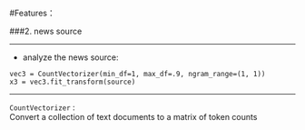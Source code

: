 <br>

#Features：  

###2. news source  

----

* analyze the news source:  

`vec3 = CountVectorizer(min_df=1, max_df=.9, ngram_range=(1, 1))`  
`x3 = vec3.fit_transform(source)`

---
`CountVectorizer` :  
Convert a collection of text documents to a matrix of token counts

